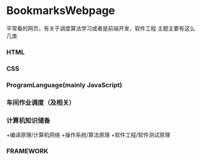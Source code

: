 # BookmarksWebpage
平常看的网页，有关于调度算法学习或者是前端开发，软件工程
主题主要有这么几类
### HTML
### CSS
### ProgramLanguage(mainly JavaScript)
### 车间作业调度（及相关）
### 计算机知识储备
+编译原理/计算机网络
+操作系统/算法原理
+软件工程/软件测试原理
### FRAMEWORK
